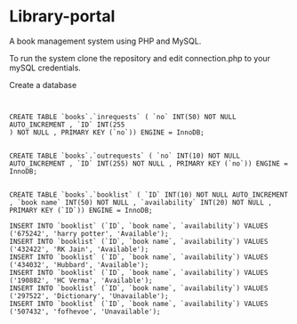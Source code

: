 # Library-portal


A book management system using PHP and MySQL.

To run the system clone the repository and edit connection.php to your mySQL credentials.

Create a database


```CREATE DATABASE IF NOT EXISTS books;


CREATE TABLE `books`.`inrequests` ( `no` INT(50) NOT NULL AUTO_INCREMENT , `ID` INT(255
) NOT NULL , PRIMARY KEY (`no`)) ENGINE = InnoDB;


CREATE TABLE `books`.`outrequests` ( `no` INT(10) NOT NULL AUTO_INCREMENT , `ID` INT(255) NOT NULL , PRIMARY KEY (`no`)) ENGINE = InnoDB;


CREATE TABLE `books`.`booklist` ( `ID` INT(10) NOT NULL AUTO_INCREMENT , `book name` INT(50) NOT NULL , `availability` INT(20) NOT NULL , PRIMARY KEY (`ID`)) ENGINE = InnoDB;

INSERT INTO `booklist` (`ID`, `book name`, `availability`) VALUES ('675242', 'harry potter', 'Available');
INSERT INTO `booklist` (`ID`, `book name`, `availability`) VALUES ('432422', 'RK Jain', 'Available');
INSERT INTO `booklist` (`ID`, `book name`, `availability`) VALUES ('434032', 'Hubbard', 'Available');
INSERT INTO `booklist` (`ID`, `book name`, `availability`) VALUES ('190882', 'HC Verma', 'Available');
INSERT INTO `booklist` (`ID`, `book name`, `availability`) VALUES ('297522', 'Dictionary', 'Unavailable');
INSERT INTO `booklist` (`ID`, `book name`, `availability`) VALUES ('507432', 'fofhevoe', 'Unavailable');
```



